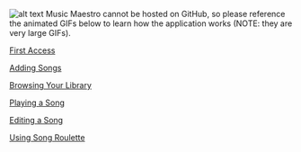 ![alt text][Selecting a Song]
Music Maestro cannot be hosted on GitHub, so please reference the animated GIFs below to learn how the application works (NOTE: they are very large GIFs).

[First Access]

[Adding Songs]

[Browsing Your Library]

[Playing a Song]

[Editing a Song]

[Using Song Roulette]

[Selecting a Song]: https://github.com/drodriguln/MusicMaestro/blob/gh-pages/select-song.gif?raw=true "Selecting a Song"
[First Access]: https://github.com/drodriguln/MusicMaestro/blob/gh-pages/first-load.gif "First Access"
[Adding Songs]: https://github.com/drodriguln/MusicMaestro/blob/gh-pages/add.gif "Adding Songs"
[Playing a Song]: https://github.com/drodriguln/MusicMaestro/blob/gh-pages/player.gif "Playing a Song"
[Editing a Song]: https://github.com/drodriguln/MusicMaestro/blob/gh-pages/edit.gif "Editing a Song"
[Browsing Your Library]: https://github.com/drodriguln/MusicMaestro/blob/gh-pages/library.gif "Browsing Your Library"
[Using Song Roulette]: https://github.com/drodriguln/MusicMaestro/blob/gh-pages/roulette.gif "Using Song Roulette"

